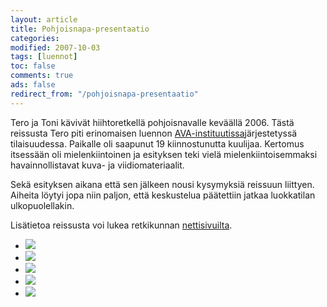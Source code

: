 ```yaml
--- 
layout: article 
title: Pohjoisnapa-presentaatio 
categories: 
modified: 2007-10-03 
tags: [luennot]
toc: false 
comments: true 
ads: false 
redirect_from: "/pohjoisnapa-presentaatio" 
--- 
```


Tero ja Toni kävivät hiihtoretkellä pohjoisnavalle keväällä 2006. Tästä
reissusta Tero piti erinomaisen luennon
[AVA-instituutissa](http://www.ava-instituutti.fi/)järjestetyssä
tilaisuudessa. Paikalle oli saapunut 19 kiinnostunutta kuulijaa.
Kertomus itsessään oli mielenkiintoinen ja esityksen teki vielä
mielenkiintoisemmaksi havainnollistavat kuva- ja viidiomateriaalit.

Sekä esityksen aikana että sen jälkeen nousi kysymyksiä reissuun
liittyen. Aiheita löytyi jopa niin paljon, että keskustelua päätettiin
jatkaa luokkatilan ulkopuolellakin.

Lisätietoa reissusta voi lukea retkikunnan
[nettisivuilta](http://www.pohjoisnapa.fi/).

<div class="image-gallery">

-   [![](/Media/Default/ImageGalleries/pohjoisnapa-presentaatio/Thumbnails/Pohjoisnapa%20prezentaatio%20001.jpg)](/Media/Default/ImageGalleries/pohjoisnapa-presentaatio/Pohjoisnapa%20prezentaatio%20001.jpg)
-   [![](/Media/Default/ImageGalleries/pohjoisnapa-presentaatio/Thumbnails/Pohjoisnapa%20prezentaatio%20002.jpg)](/Media/Default/ImageGalleries/pohjoisnapa-presentaatio/Pohjoisnapa%20prezentaatio%20002.jpg)
-   [![](/Media/Default/ImageGalleries/pohjoisnapa-presentaatio/Thumbnails/Pohjoisnapa%20prezentaatio%20003.jpg)](/Media/Default/ImageGalleries/pohjoisnapa-presentaatio/Pohjoisnapa%20prezentaatio%20003.jpg)
-   [![](/Media/Default/ImageGalleries/pohjoisnapa-presentaatio/Thumbnails/Pohjoisnapa%20prezentaatio%20006.jpg)](/Media/Default/ImageGalleries/pohjoisnapa-presentaatio/Pohjoisnapa%20prezentaatio%20006.jpg)
-   [![](/Media/Default/ImageGalleries/pohjoisnapa-presentaatio/Thumbnails/Pohjoisnapa%20prezentaatio%20008.jpg)](/Media/Default/ImageGalleries/pohjoisnapa-presentaatio/Pohjoisnapa%20prezentaatio%20008.jpg)

</div>
